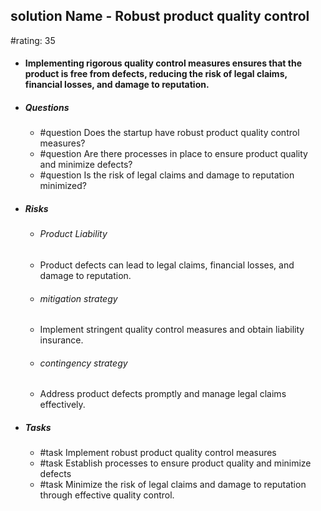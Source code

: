 ## solution Name - Robust product quality control
#rating: 35
- #### Implementing rigorous quality control measures ensures that the product is free from defects, reducing the risk of legal claims, financial losses, and damage to reputation.
- ##### Questions
  - #question Does the startup have robust product quality control measures?
  - #question Are there processes in place to ensure product quality and minimize defects?
  - #question Is the risk of legal claims and damage to reputation minimized?
- ##### Risks

  - ###### Product Liability
  - Product defects can lead to legal claims, financial losses, and damage to reputation.
  - ###### mitigation strategy
  - Implement stringent quality control measures and obtain liability insurance.
  - ###### contingency strategy
  - Address product defects promptly and manage legal claims effectively.
- ##### Tasks
  - #task Implement robust product quality control measures
  - #task  Establish processes to ensure product quality and minimize defects
  - #task  Minimize the risk of legal claims and damage to reputation through effective quality control.


